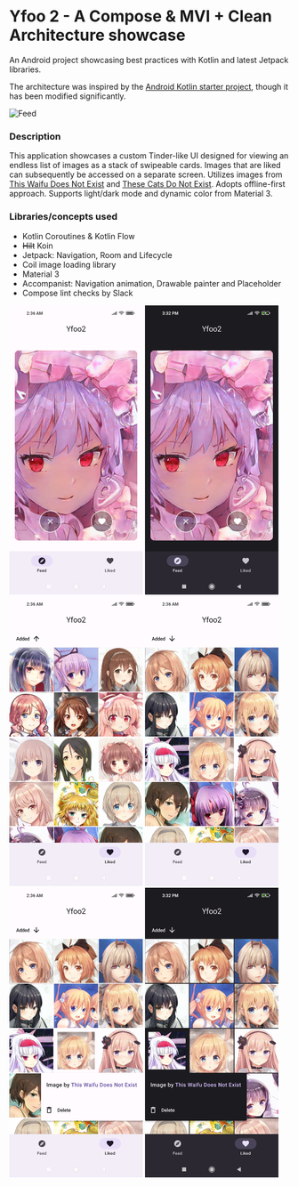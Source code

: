 # Yfoo 2 - A Compose & MVI + Clean Architecture showcase

An Android project showcasing best practices with Kotlin and latest Jetpack libraries.

The architecture was inspired by the [Android Kotlin starter project](https://github.com/krzdabrowski/android-starter-2022), though it has been modified significantly.

<img src="readme/feed.gif" alt="Feed" width="240">

### Description

This application showcases a custom Tinder-like UI designed for viewing an endless list of images as
a stack of swipeable cards. Images that are liked can subsequently be accessed on a separate screen.
Utilizes images from [This Waifu Does Not Exist](https://www.thiswaifudoesnotexist.net/)
and [These Cats Do Not Exist](https://thesecatsdonotexist.com/). Adopts offline-first approach.
Supports light/dark mode and dynamic color from Material 3.

### Libraries/concepts used

* Kotlin Coroutines & Kotlin Flow
* ~~Hilt~~ Koin
* Jetpack: Navigation, Room and Lifecycle
* Coil image loading library
* Material 3
* Accompanist: Navigation animation, Drawable painter and Placeholder
* Compose lint checks by Slack

<img src="readme/feed_day.png" alt="Feed" width="240"> <img src="readme/feed_night.png" alt="Feed with night mode" width="240"> <img src="readme/liked_day.png" alt="Liked" width="240"> <img src="readme/liked_day_2.png" alt="Liked" width="240"> <img src="readme/liked_day_3.png" alt="Liked" width="240"> <img src="readme/liked_night.png" alt="Liked with night mode" width="240">
